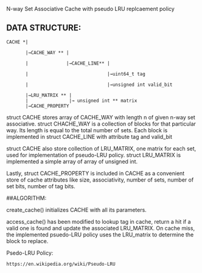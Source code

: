 N-way Set Associative Cache with pseudo LRU replcaement policy

## DATA STRUCTURE:

    CACHE *|
    
           |→CACHE_WAY ** |
        
           |              |→CACHE_LINE** |

           |                             |→uint64_t tag

           |                             |→unsigned int valid_bit
        
           |→LRU_MATRIX ** |
           |               |→ unsigned int ** matrix
           |→CACHE_PROPERTY

struct CACHE stores array of CACHE_WAY with length n of given n-way set associative. struct CHACHE_WAY is a collection of blocks for that particular way. Its length is equal to the total number of sets. Each block is implemented in struct CACHE_LINE with attribute tag and valid_bit

struct CACHE also store collection of LRU_MATRIX, one matrix for each set, used for implementation of pseudo-LRU policy. struct LRU_MATRIX is implemented a simple array of array of unsigned int.

Lastly, struct CACHE_PROPERTY is included in CACHE as a convenient store of cache attributes like size, associativity, number of sets, number of set bits, number of tag bits.

##ALGORITHM:

create_cache() initializes CACHE with all its parameters. 

access_cache() has been modified to lookup tag in cache, return a hit if a valid one is found and update the associated LRU_MATRIX. On cache miss, the implemented psuedo-LRU policy uses the LRU_matrix to determine the block to replace.

Psedo-LRU Policy:

    https://en.wikipedia.org/wiki/Pseudo-LRU
            
